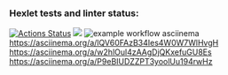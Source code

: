 ### Hexlet tests and linter status:
[![Actions Status](https://github.com/ShadeOfFire/python-project-lvl1/workflows/hexlet-check/badge.svg)](https://github.com/ShadeOfFire/python-project-lvl1/actions)
<a href="https://codeclimate.com/github/codeclimate/codeclimate/maintainability"><img src="https://api.codeclimate.com/v1/badges/a99a88d28ad37a79dbf6/maintainability" /></a>
![example workflow](https://github.com/ShadeOfFire/python-project-lvl1/actions/workflows/linter.yml/badge.svg)
asciinema https://asciinema.org/a/lQV60FAzB34Ies4W0W7WlHvgH
https://asciinema.org/a/w2hlOul4zAAgDjQKxefuGU8Es
https://asciinema.org/a/P9eBIUDZZPT3yoolUu194rwHz
